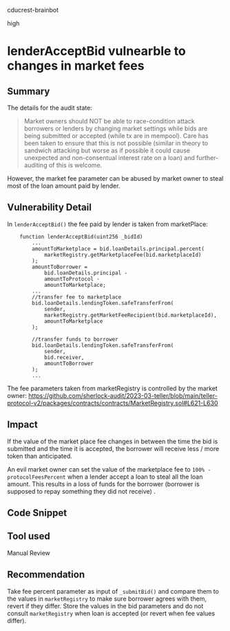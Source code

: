 cducrest-brainbot

high

# lenderAcceptBid vulnearble to changes in market fees

## Summary

The details for the audit state: 

> Market owners should NOT be able to race-condition attack borrowers or lenders by changing market settings while bids are being submitted or accepted (while tx are in mempool). Care has been taken to ensure that this is not possible (similar in theory to sandwich attacking but worse as if possible it could cause unexpected and non-consentual interest rate on a loan) and further-auditing of this is welcome.

However, the market fee parameter can be abused by market owner to steal most of the loan amount paid by lender.

## Vulnerability Detail

In `lenderAcceptBid()` the fee paid by lender is taken from marketPlace:

```solidity
    function lenderAcceptBid(uint256 _bidId)
        ...
        amountToMarketplace = bid.loanDetails.principal.percent(
            marketRegistry.getMarketplaceFee(bid.marketplaceId)
        );
        amountToBorrower =
            bid.loanDetails.principal -
            amountToProtocol -
            amountToMarketplace;
        ...
        //transfer fee to marketplace
        bid.loanDetails.lendingToken.safeTransferFrom(
            sender,
            marketRegistry.getMarketFeeRecipient(bid.marketplaceId),
            amountToMarketplace
        );
        
        //transfer funds to borrower
        bid.loanDetails.lendingToken.safeTransferFrom(
            sender,
            bid.receiver,
            amountToBorrower
        );
        ...
```

The fee parameters taken from marketRegistry is controlled by the market owner:
https://github.com/sherlock-audit/2023-03-teller/blob/main/teller-protocol-v2/packages/contracts/contracts/MarketRegistry.sol#L621-L630

## Impact

If the value of the market place fee changes in between the time the bid is submitted and the time it is accepted, the borrower will receive less / more token than anticipated.

An evil market owner can set the value of the marketplace fee to `100% - protocolFeesPercent` when a lender accept a loan to steal all the loan amount. This results in a loss of funds for the borrower (borrower is supposed to repay something they did not receive) .

## Code Snippet

## Tool used

Manual Review

## Recommendation

Take fee percent parameter as input of `_submitBid()` and compare them to the values in `marketRegistry` to make sure borrower agrees with them, revert if they differ. Store the values in the bid parameters and do not consult `marketRegistry` when loan is accepted (or revert when fee values differ).